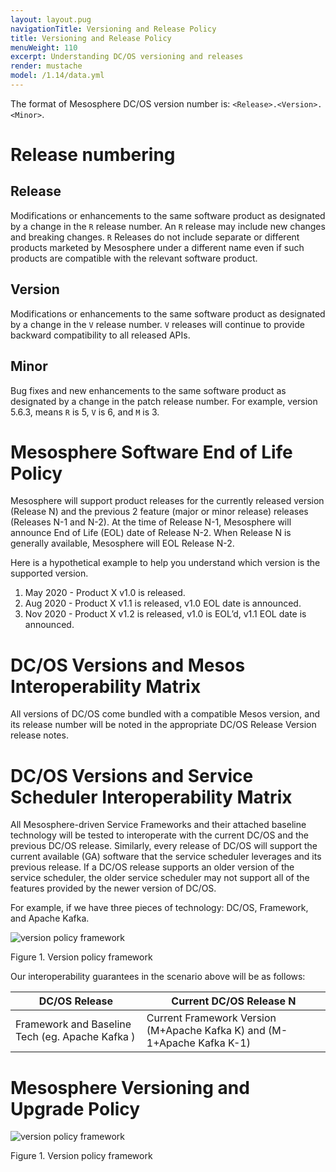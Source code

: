 ```yaml
---
layout: layout.pug
navigationTitle: Versioning and Release Policy
title: Versioning and Release Policy
menuWeight: 110
excerpt: Understanding DC/OS versioning and releases
render: mustache
model: /1.14/data.yml
---
```

The format of Mesosphere DC/OS version number is: <code>&lt;Release&gt;.&lt;Version&gt;.&lt;Minor&gt;</code>.

# Release numbering

## Release

Modifications or enhancements to the same software product as designated by a change in the <code>R</code> release number.  An <code>R</code> release may include new changes and breaking changes. <code>R</code> Releases do not include separate or different products marketed by Mesosphere under a different name even if such products are compatible with the relevant software product.

## Version

Modifications or enhancements to the same software product as designated by a change in the <code>V</code> release number. <code>V</code> releases will continue to provide backward compatibility to all released APIs.

## Minor

Bug fixes and new enhancements to the same software product as designated by a change in the patch release number. For example, version 5.6.3, means <code>R</code> is 5, <code>V</code> is 6, and <code>M</code> is 3.

# Mesosphere Software End of Life Policy

Mesosphere will support product releases for the currently released version (Release N) and the previous 2 feature (major or minor release) releases (Releases N-1 and N-2). At the time of Release N-1, Mesosphere will announce End of Life (EOL) date of Release N-2. When Release N is generally available, Mesosphere will EOL Release N-2.

Here is a hypothetical example to help you understand which version is the supported version.

<ol>
<li>May 2020 - Product X v1.0 is released.</li>
<li>Aug 2020 - Product X v1.1 is released, v1.0 EOL date is announced.</li>
<li>Nov 2020 - Product X v1.2 is released,  v1.0 is EOL’d, v1.1 EOL date is announced.</li>
</ol>

# DC/OS Versions and Mesos Interoperability Matrix

All versions of DC/OS come bundled with a compatible Mesos version, and its release number will be noted in the appropriate DC/OS Release Version release notes.

# DC/OS Versions and Service Scheduler Interoperability Matrix

All Mesosphere-driven Service Frameworks and their attached baseline technology will be tested to interoperate with the current DC/OS and the previous DC/OS release. Similarly, every release of DC/OS will support the current available (GA) software that the service scheduler leverages and its previous release.  If a DC/OS release supports an older version of the service scheduler, the older service scheduler may not support all of the features provided by the newer version of DC/OS.

For example, if we have three pieces of technology: DC/OS, Framework, and Apache Kafka.

![version policy framework](/1.14/img/version-policy-1.png)

Figure 1. Version policy framework

Our interoperability guarantees in the scenario above will be as follows:

<table>
<thead>
<tr>
  <th><strong>DC/OS Release</strong></th>
  <th><strong>Current DC/OS Release N</strong></th>
</tr>
</thead>
<tbody>
<tr>
  <td>Framework and Baseline Tech (eg. Apache Kafka )</td>
  <td>Current Framework Version (M+Apache Kafka K) and (M-1+Apache Kafka K-1)</td>
</tr>
</tbody>
</table>

# Mesosphere Versioning and Upgrade Policy

![version policy framework](/1.14/img/version-policy-2.png)

Figure 1. Version policy framework
